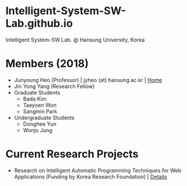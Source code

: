 # Intelligent-System-SW-Lab.github.io
Intelligent System-SW Lab. @ Hansung University, Korea

# Members (2018)
- Junyoung Heo (Professor) | jyheo (at) hansung.ac.kr | [Home](https://sites.google.com/site/jyheo0/)
- Jin Yong Yang (Research Fellow)
- Graduate Students
  + Bada Kim
  + Taeyoen Won
  + Sangmin Park
- Undergraduate Students
  + Donghee Yun
  + Wonjo Jung

# Current Research Projects
- Research on Intelligent Automatic Programming Techniques for Web Applications (Funding by Korea Research Foundation) | [Details](project-autoprogramming)


